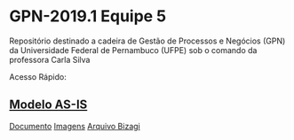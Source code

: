 # GPN-2019.1 Equipe 5
Repositório destinado a cadeira de Gestão de Processos e Negócios (GPN) da Universidade Federal de Pernambuco (UFPE) sob o comando da professora Carla Silva

Acesso Rápido:
## [Modelo AS-IS](https://github.com/phacUFPE/GPN-2019.1_Equipe_5/tree/master/Modelo%20AS-IS)
[Documento](https://github.com/phacUFPE/GPN-2019.1_Equipe_5/blob/master/Modelo%20AS-IS/Documento/Modelo%20AS-IS%20Equipe%205.pdf)
[Imagens](https://github.com/phacUFPE/GPN-2019.1_Equipe_5/tree/master/Modelo%20AS-IS/Imagens)
[Arquivo Bizagi](https://github.com/phacUFPE/GPN-2019.1_Equipe_5/tree/master/Modelo%20AS-IS/Arquivo%20Bizagi)
